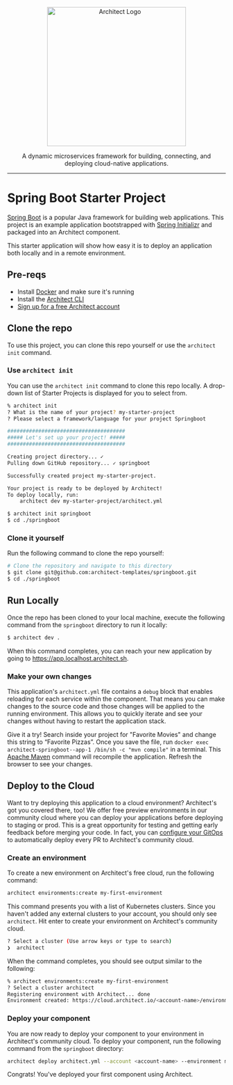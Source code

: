 <p align="center">
  <picture>
    <source media="(prefers-color-scheme: dark)" srcset="https://cdn.architect.io/logo/horizontal-inverted.png">
    <source media="(prefers-color-scheme: light)" srcset="https://cdn.architect.io/logo/horizontal.png">
    <img width="320" alt="Architect Logo" src="https://cdn.architect.io/logo/horizontal.png">
  </picture>
</p>

<p align="center">
  A dynamic microservices framework for building, connecting, and deploying cloud-native applications.
</p>

---

# Spring Boot Starter Project
[Spring Boot](https://spring.io/) is a popular Java framework for building web applications.
This project is an example application bootstrapped with [Spring Initializr](https://start.spring.io/) and packaged into an Architect component.

This starter application will show how easy it is to deploy an application both locally and in a remote environment.

## Pre-reqs
* Install [Docker](https://docs.docker.com/get-docker/) and make sure it's running
* Install the [Architect CLI](https://github.com/architect-team/architect-cli)
* [Sign up for a free Architect account](https://cloud.architect.io/signup)

## Clone the repo
To use this project, you can clone this repo yourself or use the `architect init` command.

### Use `architect init`
You can use the `architect init` command to clone this repo locally. A drop-down list of Starter Projects is
displayed for you to select from.

```bash
% architect init
? What is the name of your project? my-starter-project
? Please select a framework/language for your project Springboot

######################################
##### Let's set up your project! #####
######################################

Creating project directory... ✓
Pulling down GitHub repository... ✓ springboot

Successfully created project my-starter-project.

Your project is ready to be deployed by Architect!
To deploy locally, run:
	architect dev my-starter-project/architect.yml
```

```sh
$ architect init springboot
$ cd ./springboot
```

### Clone it yourself
Run the following command to clone the repo yourself:

```sh
# Clone the repository and navigate to this directory
$ git clone git@github.com:architect-templates/springboot.git
$ cd ./springboot
```

## Run Locally
Once the repo has been cloned to your local machine, execute the following command from the `springboot` directory to run it locally:

```sh
$ architect dev .
```

When this command completes, you can reach your new application by going to https://app.localhost.architect.sh.
### Make your own changes
This application's `architect.yml` file contains a `debug` block that enables reloading for each service
within the component. That means you can make changes to the source code and those changes will be applied to the
running environment. This allows you to quickly iterate and see your changes without having to restart the
application stack.

Give it a try! Search inside your project for "Favorite Movies" and change this string to “Favorite Pizzas”. Once you save
the file, run `docker exec architect-springboot--app-1 /bin/sh -c "mvn compile"` in a terminal. This [Apache Maven](https://maven.apache.org/install.html) command will
recompile the application. Refresh the browser to see your changes.

## Deploy to the Cloud
Want to try deploying this application to a cloud environment? Architect's got you covered there, too!
We offer free preview environments in our community cloud where you can deploy your applications
before deploying to staging or prod. This is a great opportunity for testing and getting early feedback before merging
your code. In fact, you can [configure your GitOps](https://docs.architect.io/tutorial/creating-a-component)
to automatically deploy every PR to Architect's community cloud.

### Create an environment
To create a new environment on Architect's free cloud, run the following command:

```sh
architect environments:create my-first-environment
```
This command presents you with a list of Kubernetes clusters. Since you haven't added any external clusters to your
account, you should only see `architect`. Hit enter to create your environment on Architect's community cloud.

```sh
? Select a cluster (Use arrow keys or type to search)
❯  architect
```
When the command completes, you should see output similar to the following:
```sh
% architect environments:create my-first-environment
? Select a cluster architect
Registering environment with Architect... done
Environment created: https://cloud.architect.io/<account-name>/environments/my-first-environment
```

### Deploy your component
You are now ready to deploy your component to your environment in Architect's community cloud. To deploy your component,
run the following command from the `springboot` directory:

```sh
architect deploy architect.yml --account <account-name> --environment my-first-environment
```
Congrats! You've deployed your first component using Architect.
